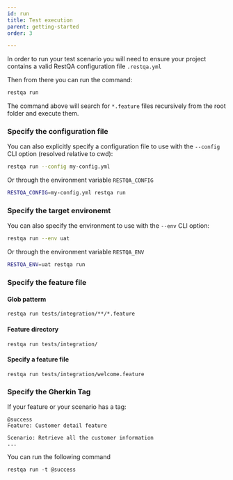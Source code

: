 ```yaml
---
id: run
title: Test execution
parent: getting-started
order: 3

---
```


In order to run your test scenario you will need to ensure your project contains a valid RestQA configuration file `.restqa.yml`

Then from there you can run the command:

```bash
restqa run
```

The command above will search for `*.feature` files recursively from the root folder and execute them.

### Specify the configuration file

You can also explicitly specify a configuration file to use with the `--config` CLI option (resolved relative to cwd):

```bash
restqa run --config my-config.yml
```

Or through the environment variable `RESTQA_CONFIG`

```bash
RESTQA_CONFIG=my-config.yml restqa run
```


### Specify the target environemt

You can also specify the environment to use with the `--env` CLI option:

```bash
restqa run --env uat
```

Or through the environment variable `RESTQA_ENV`

```bash
RESTQA_ENV=uat restqa run
```


### Specify the feature file

#### Glob patterm

```
restqa run tests/integration/**/*.feature
```

#### Feature directory

```
restqa run tests/integration/
```

#### Specify a feature file

```
restqa run tests/integration/welcome.feature
```

### Specify the Gherkin Tag

If your feature or your scenario has a tag:

``` {1,2}
@success
Feature: Customer detail feature

Scenario: Retrieve all the customer information
...
```

You can run the following command
```
restqa run -t @success
```

